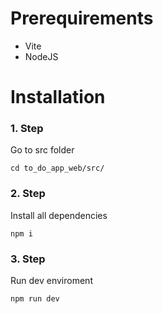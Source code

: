 # Prerequirements 
- Vite
- NodeJS

# Installation 
### 1. Step
Go to src folder
```console
cd to_do_app_web/src/
```
### 2. Step
Install all dependencies
```console
npm i 
```
### 3. Step
Run dev enviroment
```console
npm run dev
```
